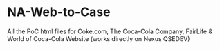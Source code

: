# NA-Web-to-Case
All the PoC html files for Coke.com, The Coca-Cola Company, FairLife &amp; World of Coca-Cola Website (works directly on Nexus QSEDEV)
